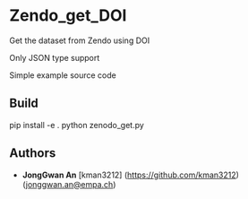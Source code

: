 # Zendo_get_DOI
Get the dataset from Zendo using DOI 

Only JSON type support

Simple example source code


## Build

pip install -e .
python zenodo_get.py

## Authors
* **JongGwan An** [kman3212] (https://github.com/kman3212) (jonggwan.an@empa.ch)

